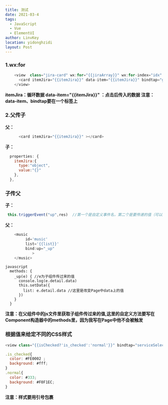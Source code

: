 ```yaml
---
title: 测试
date: 2021-03-4
tags: 
  - JavaScript
  - Vue
  - ElementUI
author: LinvKey
location: yidonghzidi
layout: Post
---
```


### 1.wx:for

```javascript
    <view  class="jira-card" wx:for="{{jiraArray}}" wx:for-index="idx" wx:for-item="itemJira" wx:key="idx">
      <card itemJira="{{itemJira}}" data-item="{{itemJira}}" bindtap="goDetail"></card> 
    </view>
```

**itemJira：循环数据
data-item="{{itemJira}}" ：点击后传入的数据
注意：data-item、bindtap要在一个标签上**

### 2.父传子

**父：**

```javascript
      <card itemJira="{{itemJira}}" ></card> 
```

**子：**

```javascript
  properties: {
    itemJira:{
      type:"object",
      value:"{}"
    },
  },
```

### 子传父

**子：**

```javascript
 this.triggerEvent("up",res)  //第一个是自定义事件名，第二个是要传递的值（可以为空）
```
**父：**

```javascript
    <music
         id='music'
         list='{{list}}'
         bind:up="_up" 
            >
    </music>
```

```
javascript
  methods: {
    _up(e) { //e为子组件传过来的值
      console.log(e.detail.data)
      this.setData({
        list: e.detail.data //这里是改变Page中data上的值
      })
    }
  }
```

**注意：在父组件中的js文件里获取子组件传过来的值,这里的自定义方法要写在Component构造器中的methods里，因为我写在Page中他不会被触发**

### 根据值来给定不同的CSS样式

```javascript
<view class="{{isChecked?'is_checked':'normal'}}" bindtap="serviceSelection"></view>
```

```javascript
.is_checked{  
  color: #FE0002 ;  
  background: #fff;  
}  
.normal{  
  color: #333;  
  background: #F0F1EC;  
} 
```

**注意：样式要用引号包裹**
